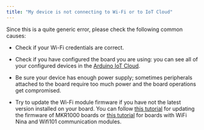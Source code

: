 ```yaml
---
title: "My device is not connecting to Wi-Fi or to IoT Cloud"
---
```


Since this is a quite generic error, please check the following common causes:

* Check if your Wi-Fi credentials are correct.

* Check if you have configured the board you are using: you can see all of your configured devices in the [Arduino IoT Cloud](https://create.arduino.cc/iot).

* Be sure your device has enough power supply; sometimes peripherals attached to the board require too much power and the board operations get compromised.

* Try to update the Wi-Fi module firmware if you have not the latest version installed on your board. You can follow [this tutorial](https://www.arduino.cc/en/Tutorial/FirmwareUpdater/) for updating the firmware of MKR1000 boards or [this tutorial](https://support.arduino.cc/hc/en-us/articles/360013896579-How-to-update-the-WiFi-Nina-and-WiFi101-firmware) for boards with WiFi Nina and Wifi101 communication modules.
